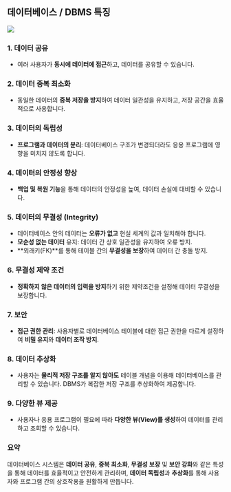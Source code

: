 ## 데이터베이스 / DBMS 특징
![](https://i.postimg.cc/fydY0D2t/image.png)
### 1. **데이터 공유**
- 여러 사용자가 **동시에 데이터에 접근**하고, 데이터를 공유할 수 있습니다.

### 2. **데이터 중복 최소화**
- 동일한 데이터의 **중복 저장을 방지**하여 데이터 일관성을 유지하고, 저장 공간을 효율적으로 사용합니다.

### 3. **데이터의 독립성**
- **프로그램과 데이터의 분리**: 데이터베이스 구조가 변경되더라도 응용 프로그램에 영향을 미치지 않도록 합니다.

### 4. **데이터의 안정성 향상**
- **백업 및 복원 기능**을 통해 데이터의 안정성을 높여, 데이터 손실에 대비할 수 있습니다.

### 5. **데이터의 무결성 (Integrity)**
- 데이터베이스 안의 데이터는 **오류가 없고** 현실 세계의 값과 일치해야 합니다.
- **모순성 없는 데이터** 유지: 데이터 간 상호 일관성을 유지하여 오류 방지.
- **외래키(FK)**를 통해 테이블 간의 **무결성을 보장**하여 데이터 간 충돌 방지.

### 6. **무결성 제약 조건**
- **정확하지 않은 데이터의 입력을 방지**하기 위한 제약조건을 설정해 데이터 무결성을 보장합니다.

### 7. **보안**
- **접근 권한 관리**: 사용자별로 데이터베이스 테이블에 대한 접근 권한을 다르게 설정하여 **비밀 유지**와 **데이터 조작 방지**.

### 8. **데이터 추상화**
- 사용자는 **물리적 저장 구조를 알지 않아도** 테이블 개념을 이용해 데이터베이스를 관리할 수 있습니다. DBMS가 복잡한 저장 구조를 추상화하여 제공합니다.

### 9. **다양한 뷰 제공**
- 사용자나 응용 프로그램이 필요에 따라 **다양한 뷰(View)를 생성**하여 데이터를 관리하고 조회할 수 있습니다.

### 요약
데이터베이스 시스템은 **데이터 공유**, **중복 최소화**, **무결성 보장** 및 **보안 강화**와 같은 특성을 통해 데이터를 효율적이고 안전하게 관리하며, **데이터 독립성**과 **추상화**를 통해 사용자와 프로그램 간의 상호작용을 원활하게 만듭니다.